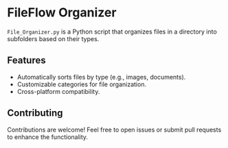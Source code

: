 # FileFlow Organizer

`File_Organizer.py` is a Python script that organizes files in a directory into subfolders based on their types.

## Features
- Automatically sorts files by type (e.g., images, documents).
- Customizable categories for file organization.
- Cross-platform compatibility.

## Contributing
Contributions are welcome! Feel free to open issues or submit pull requests to enhance the functionality.

